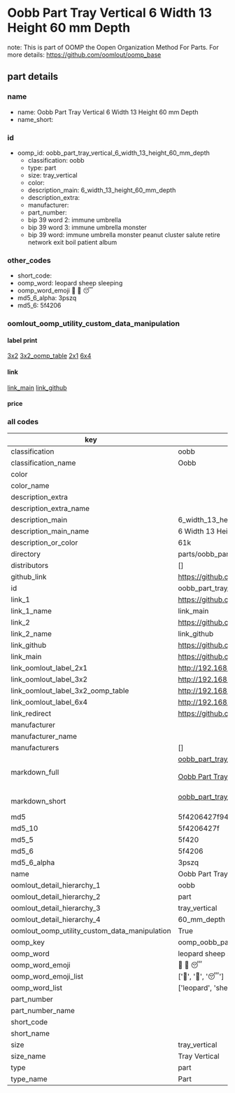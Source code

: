 # Oobb Part Tray Vertical 6 Width 13 Height 60 mm Depth  

note: This is part of OOMP the Oopen Organization Method For Parts. For more details: https://github.com/oomlout/oomp_base

##  part details
  







### name
* name: Oobb Part Tray Vertical 6 Width 13 Height 60 mm Depth
* name_short: 
### id
* oomp_id: oobb_part_tray_vertical_6_width_13_height_60_mm_depth
  * classification: oobb
  * type: part
  * size: tray_vertical
  * color: 
  * description_main: 6_width_13_height_60_mm_depth
  * description_extra: 
  * manufacturer: 
  * part_number: 
  * bip 39 word 2: immune umbrella
  * bip 39 word 3: immune umbrella monster
  * bip 39 word: immune umbrella monster peanut cluster salute retire network exit boil patient album

### other_codes
* short_code: 
* oomp_word: leopard sheep sleeping
* oomp_word_emoji :leopard: :sheep: :sleeping:
* md5_6_alpha: 3pszq
* md5_6: 5f4206






### oomlout_oomp_utility_custom_data_manipulation
#### label print
[3x2](http://192.168.1.245:1112/?label=oomp%203pszq)
[3x2_oomp_table](http://192.168.1.108:1112/?label=oomp%203pszq)
[2x1](http://192.168.1.242:1112/?label=oomp%203pszq)
[6x4](http://192.168.1.55:1112/?label=oomp%203pszq)    

#### link

[link_main](https://github.com/oomlout/oomlout_oomp_version_1_messy/tree/main/parts/oobb_part_tray_vertical_6_width_13_height_60_mm_depth) [link_github](https://github.com/oomlout/oomlout_oomp_version_1_messy/tree/main/parts/oobb_part_tray_vertical_6_width_13_height_60_mm_depth)                             

#### price







### all codes 
| key | value |  
| --- | --- |  
| classification | oobb |  
| classification_name | Oobb |  
| color |  |  
| color_name |  |  
| description_extra |  |  
| description_extra_name |  |  
| description_main | 6_width_13_height_60_mm_depth |  
| description_main_name | 6 Width 13 Height 60 mm Depth |  
| description_or_color | 61k |  
| directory | parts/oobb_part_tray_vertical_6_width_13_height_60_mm_depth |  
| distributors | [] |  
| github_link | https://github.com/oomlout/oomlout_oomp_part_src/tree/main/parts/oobb_part_tray_vertical_6_width_13_height_60_mm_depth |  
| id | oobb_part_tray_vertical_6_width_13_height_60_mm_depth |  
| link_1 | https://github.com/oomlout/oomlout_oomp_version_1_messy/tree/main/parts/oobb_part_tray_vertical_6_width_13_height_60_mm_depth |  
| link_1_name | link_main |  
| link_2 | https://github.com/oomlout/oomlout_oomp_version_1_messy/tree/main/parts/oobb_part_tray_vertical_6_width_13_height_60_mm_depth |  
| link_2_name | link_github |  
| link_github | https://github.com/oomlout/oomlout_oomp_version_1_messy/tree/main/parts/oobb_part_tray_vertical_6_width_13_height_60_mm_depth |  
| link_main | https://github.com/oomlout/oomlout_oomp_version_1_messy/tree/main/parts/oobb_part_tray_vertical_6_width_13_height_60_mm_depth |  
| link_oomlout_label_2x1 | http://192.168.1.242:1112/?label=oomp%203pszq |  
| link_oomlout_label_3x2 | http://192.168.1.245:1112/?label=oomp%203pszq |  
| link_oomlout_label_3x2_oomp_table | http://192.168.1.108:1112/?label=oomp%203pszq |  
| link_oomlout_label_6x4 | http://192.168.1.55:1112/?label=oomp%203pszq |  
| link_redirect | https://github.com/oomlout/oomlout_oomp_version_1_messy/tree/main/parts/oobb_part_tray_vertical_6_width_13_height_60_mm_depth |  
| manufacturer |  |  
| manufacturer_name |  |  
| manufacturers | [] |  
| markdown_full | [oobb_part_tray_vertical_6_width_13_height_60_mm_depth](none)<br>[](none)<br>[Oobb Part Tray Vertical 6 Width 13 Height 60 Mm Depth](none)<br><br> |  
| markdown_short | [oobb_part_tray_vertical_6_width_13_height_60_mm_depth](none)<br><br> |  
| md5 | 5f4206427f94d6fefb163a1f1ebb0b8d |  
| md5_10 | 5f4206427f |  
| md5_5 | 5f420 |  
| md5_6 | 5f4206 |  
| md5_6_alpha | 3pszq |  
| name | Oobb Part Tray Vertical 6 Width 13 Height 60 mm Depth |  
| oomlout_detail_hierarchy_1 | oobb |  
| oomlout_detail_hierarchy_2 | part |  
| oomlout_detail_hierarchy_3 | tray_vertical |  
| oomlout_detail_hierarchy_4 | 60_mm_depth |  
| oomlout_oomp_utility_custom_data_manipulation | True |  
| oomp_key | oomp_oobb_part_tray_vertical_6_width_13_height_60_mm_depth |  
| oomp_word | leopard sheep sleeping |  
| oomp_word_emoji | :leopard: :sheep: :sleeping: |  
| oomp_word_emoji_list | [':leopard:', ':sheep:', ':sleeping:'] |  
| oomp_word_list | ['leopard', 'sheep', 'sleeping'] |  
| part_number |  |  
| part_number_name |  |  
| short_code |  |  
| short_name |  |  
| size | tray_vertical |  
| size_name | Tray Vertical |  
| type | part |  
| type_name | Part |  
